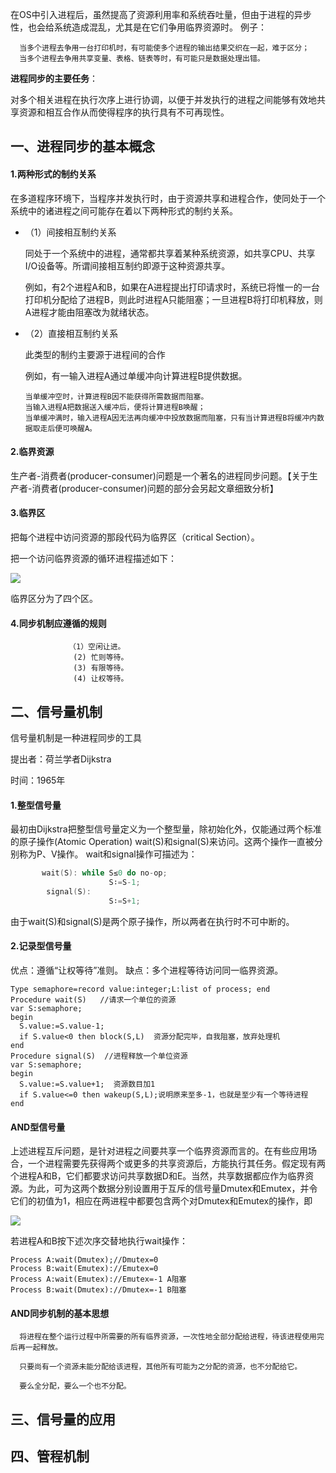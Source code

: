 在OS中引入进程后，虽然提高了资源利用率和系统吞吐量，但由于进程的异步性，也会给系统造成混乱，尤其是在它们争用临界资源时。
例子：

      当多个进程去争用一台打印机时，有可能使多个进程的输出结果交织在一起，难于区分；
      当多个进程去争用共享变量、表格、链表等时，有可能只是数据处理出错。

**进程同步的主要任务**：

对多个相关进程在执行次序上进行协调，以便于并发执行的进程之间能够有效地共享资源和相互合作从而使得程序的执行具有不可再现性。

## 一、进程同步的基本概念
#### 1.两种形式的制约关系
在多道程序环境下，当程序并发执行时，由于资源共享和进程合作，使同处于一个系统中的诸进程之间可能存在着以下两种形式的制约关系。
  - （1）间接相互制约关系

      同处于一个系统中的进程，通常都共享着某种系统资源，如共享CPU、共享I/O设备等。所谓间接相互制约即源于这种资源共享。

      例如，有2个进程A和B，如果在A进程提出打印请求时，系统已将惟一的一台打印机分配给了进程B，则此时进程A只能阻塞；一旦进程B将打印机释放，则A进程才能由阻塞改为就绪状态。

  - （2）直接相互制约关系

      此类型的制约主要源于进程间的合作

    例如，有一输入进程A通过单缓冲向计算进程B提供数据。
    
        当单缓冲空时，计算进程B因不能获得所需数据而阻塞。
        当输入进程A把数据送入缓冲后，便将计算进程B唤醒；
        当单缓冲满时，输入进程A因无法再向缓冲中投放数据而阻塞，只有当计算进程B将缓冲内数据取走后便可唤醒A。
#### 2.临界资源
生产者-消费者(producer-consumer)问题是一个著名的进程同步问题。【关于生产者-消费者(producer-consumer)问题的部分会另起文章细致分析】

#### 3.临界区
把每个进程中访问资源的那段代码为临界区（critical Section）。

把一个访问临界资源的循环进程描述如下：

![](https://github.com/Soler0502H/Postgraduate_notebook_for_SJTU_Software_Program/blob/master/Images/26.png)

临界区分为了四个区。

#### 4.同步机制应遵循的规则

                 （1）空闲让进。
                  (2) 忙则等待。 
                  (3) 有限等待。 
                  (4) 让权等待。  


## 二、信号量机制
信号量机制是一种进程同步的工具

提出者：荷兰学者Dijkstra

时间：1965年

#### 1.整型信号量

最初由Dijkstra把整型信号量定义为一个整型量，除初始化外，仅能通过两个标准的原子操作(Atomic Operation) wait(S)和signal(S)来访问。这两个操作一直被分别称为P、V操作。 wait和signal操作可描述为：
```C
       wait(S): while S≤0 do no-op;
                      S∶=S-1;
        signal(S):         
                      S∶=S+1; 
```
由于wait(S)和signal(S)是两个原子操作，所以两者在执行时不可中断的。

#### 2.记录型信号量
优点：遵循“让权等待”准则。
缺点：多个进程等待访问同一临界资源。

```
Type semaphore=record value:integer;L:list of process; end
Procedure wait(S)   //请求一个单位的资源
var S:semaphore;
begin
  S.value:=S.value-1;
  if S.value<0 then block(S,L)  资源分配完毕，自我阻塞，放弃处理机
end
Procedure signal(S)  //进程释放一个单位资源
var S:semaphore;
begin
  S.value:=S.value+1;  资源数目加1
  if S.value<=0 then wakeup(S,L);说明原来至多-1，也就是至少有一个等待进程
end
```

#### AND型信号量
上述进程互斥问题，是针对进程之间要共享一个临界资源而言的。在有些应用场合，一个进程需要先获得两个或更多的共享资源后，方能执行其任务。假定现有两个进程A和B，它们都要求访问共享数据D和E。当然，共享数据都应作为临界资源。为此，可为这两个数据分别设置用于互斥的信号量Dmutex和Emutex，并令它们的初值为1，相应在两进程中都要包含两个对Dmutex和Emutex的操作，即

![](https://github.com/Soler0502H/Postgraduate_notebook_for_SJTU_Software_Program/blob/master/Images/28.PNG)

若进程A和B按下述次序交替地执行wait操作：
```
Process A:wait(Dmutex);//Dmutex=0
Process B:wait(Emutex)://Emutex=0
Process A:wait(Emutex)://Emutex=-1 A阻塞
Process B:wait(Dmutex)://Dmutex=-1 B阻塞
```

#### AND同步机制的基本思想

      将进程在整个运行过程中所需要的所有临界资源，一次性地全部分配给进程，待该进程使用完后再一起释放。

      只要尚有一个资源未能分配给该进程，其他所有可能为之分配的资源，也不分配给它。

      要么全分配，要么一个也不分配。





## 三、信号量的应用

## 四、管程机制

